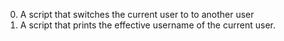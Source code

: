0. A script that switches the current user to to another user
1. A script that prints the effective username of the current user. 
